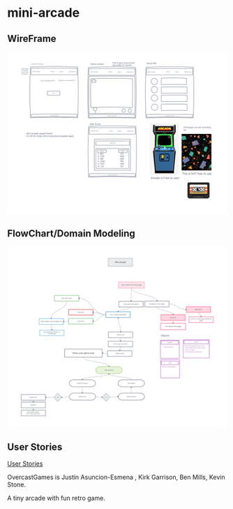 # mini-arcade

## WireFrame
![WireFrame](img/mini-arcade.png)

## FlowChart/Domain Modeling
![FlowChart/Domain Modeling](img/domainmodeling.png)

## User Stories
[User Stories](https://github.com/OvercastGames/mini-arcade/projects/2)

OvercastGames is Justin Asuncion-Esmena , Kirk Garrison, Ben Mills, Kevin Stone.

A tiny arcade with fun retro game.
